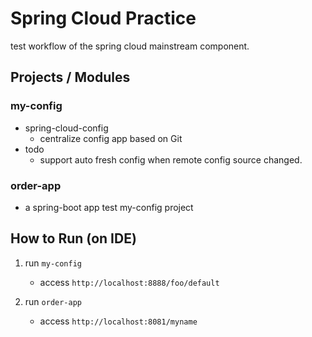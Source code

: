 # Spring Cloud Practice
test workflow of the spring cloud mainstream component.

## Projects / Modules
### my-config
- spring-cloud-config
    - centralize config app based on Git
- todo
    - support auto fresh config when remote config source changed.
        
### order-app
- a spring-boot app test my-config project
  
## How to Run (on IDE)
1. run `my-config`
    - access `http://localhost:8888/foo/default`
    
2. run `order-app`
    - access `http://localhost:8081/myname`
